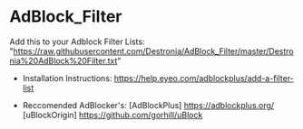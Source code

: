 # AdBlock_Filter
Add this to your Adblock Filter Lists: "https://raw.githubusercontent.com/Destronia/AdBlock_Filter/master/Destronia%20AdBlock%20Filter.txt"

- Installation Instructions: https://help.eyeo.com/adblockplus/add-a-filter-list

- Reccomended AdBlocker's: [AdBlockPlus] https://adblockplus.org/ 
                          [uBlockOrigin] https://github.com/gorhill/uBlock
